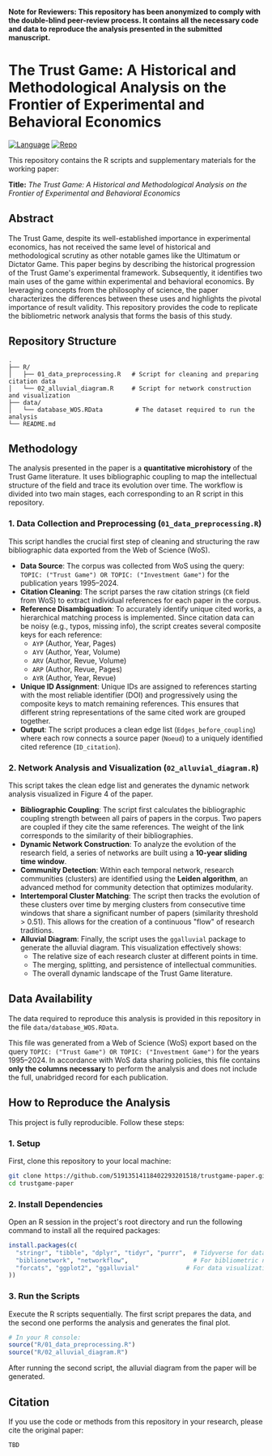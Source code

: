**Note for Reviewers: This repository has been anonymized to comply with the double-blind peer-review process. It contains all the necessary code and data to reproduce the analysis presented in the submitted manuscript.**

# The Trust Game: A Historical and Methodological Analysis on the Frontier of Experimental and Behavioral Economics

[![Language](https://img.shields.io/badge/Language-R-blue.svg)](https://www.r-project.org/)
[![Repo](https://img.shields.io/badge/GitHub-Repo-green.svg)](https://github.com/51913514118402293201518/trustgame-paper)

This repository contains the R scripts and supplementary materials for the working paper:

**Title:** *The Trust Game: A Historical and Methodological Analysis on the Frontier of Experimental and Behavioral Economics*   

## Abstract

The Trust Game, despite its well-established importance in experimental economics, has not received the same level of historical and methodological scrutiny as other notable games like the Ultimatum or Dictator Game. This paper begins by describing the historical progression of the Trust Game's experimental framework. Subsequently, it identifies two main uses of the game within experimental and behavioral economics. By leveraging concepts from the philosophy of science, the paper characterizes the differences between these uses and highlights the pivotal importance of result validity. This repository provides the code to replicate the bibliometric network analysis that forms the basis of this study.

## Repository Structure

```text
.
├── R/
│   ├── 01_data_preprocessing.R   # Script for cleaning and preparing citation data
│   └── 02_alluvial_diagram.R     # Script for network construction and visualization
├── data/
│   └── database_WOS.RData         # The dataset required to run the analysis
└── README.md
```

## Methodology

The analysis presented in the paper is a **quantitative microhistory** of the Trust Game literature. It uses bibliographic coupling to map the intellectual structure of the field and trace its evolution over time. The workflow is divided into two main stages, each corresponding to an R script in this repository.

### 1. Data Collection and Preprocessing (`01_data_preprocessing.R`)

This script handles the crucial first step of cleaning and structuring the raw bibliographic data exported from the Web of Science (WoS).

-   **Data Source**: The corpus was collected from WoS using the query: `TOPIC: ("Trust Game") OR TOPIC: ("Investment Game")` for the publication years 1995–2024.
-   **Citation Cleaning**: The script parses the raw citation strings (`CR` field from WoS) to extract individual references for each paper in the corpus.
-   **Reference Disambiguation**: To accurately identify unique cited works, a hierarchical matching process is implemented. Since citation data can be noisy (e.g., typos, missing info), the script creates several composite keys for each reference:
    -   `AYP` (Author, Year, Pages)
    -   `AYV` (Author, Year, Volume)
    -   `ARV` (Author, Revue, Volume)
    -   `ARP` (Author, Revue, Pages)
    -   `AYR` (Author, Year, Revue)
-   **Unique ID Assignment**: Unique IDs are assigned to references starting with the most reliable identifier (DOI) and progressively using the composite keys to match remaining references. This ensures that different string representations of the same cited work are grouped together.
-   **Output**: The script produces a clean edge list (`Edges_before_coupling`) where each row connects a source paper (`Noeud`) to a uniquely identified cited reference (`ID_citation`).

### 2. Network Analysis and Visualization (`02_alluvial_diagram.R`)

This script takes the clean edge list and generates the dynamic network analysis visualized in Figure 4 of the paper.

-   **Bibliographic Coupling**: The script first calculates the bibliographic coupling strength between all pairs of papers in the corpus. Two papers are coupled if they cite the same references. The weight of the link corresponds to the similarity of their bibliographies.
-   **Dynamic Network Construction**: To analyze the evolution of the research field, a series of networks are built using a **10-year sliding time window**.
-   **Community Detection**: Within each temporal network, research communities (clusters) are identified using the **Leiden algorithm**, an advanced method for community detection that optimizes modularity.
-   **Intertemporal Cluster Matching**: The script then tracks the evolution of these clusters over time by merging clusters from consecutive time windows that share a significant number of papers (similarity threshold > 0.51). This allows for the creation of a continuous "flow" of research traditions.
-   **Alluvial Diagram**: Finally, the script uses the `ggalluvial` package to generate the alluvial diagram. This visualization effectively shows:
    -   The relative size of each research cluster at different points in time.
    -   The merging, splitting, and persistence of intellectual communities.
    -   The overall dynamic landscape of the Trust Game literature.

## Data Availability

The data required to reproduce this analysis is provided in this repository in the file `data/database_WOS.RData`.

This file was generated from a Web of Science (WoS) export based on the query `TOPIC: ("Trust Game") OR TOPIC: ("Investment Game")` for the years 1995–2024. In accordance with WoS data sharing policies, this file contains **only the columns necessary** to perform the analysis and does not include the full, unabridged record for each publication.

## How to Reproduce the Analysis

This project is fully reproducible. Follow these steps:

### 1. Setup

First, clone this repository to your local machine:
```sh
git clone https://github.com/51913514118402293201518/trustgame-paper.git
cd trustgame-paper
```

### 2. Install Dependencies

Open an R session in the project's root directory and run the following command to install all the required packages:

```R
install.packages(c(
  "stringr", "tibble", "dplyr", "tidyr", "purrr",  # Tidyverse for data manipulation
  "biblionetwork", "networkflow",                  # For bibliometric network analysis
  "forcats", "ggplot2", "ggalluvial"             # For data visualization
))
```

### 3. Run the Scripts

Execute the R scripts sequentially. The first script prepares the data, and the second one performs the analysis and generates the final plot.

```R
# In your R console:
source("R/01_data_preprocessing.R")
source("R/02_alluvial_diagram.R")
```

After running the second script, the alluvial diagram from the paper will be generated.

## Citation

If you use the code or methods from this repository in your research, please cite the original paper:

```bibtext
TBD
```
